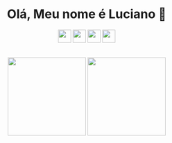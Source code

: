 <div align="center" >

# Olá, Meu nome é Luciano 🤙

<div style="Display: inline_block">

  <img height="30rem" src="https://img.shields.io/badge/HTML5-E34F26?style=for-the-badge&logo=html5&logoColor=white" />
  <img height="30rem" src="https://img.shields.io/badge/CSS3-1572B6?style=for-the-badge&logo=css3&logoColor=white" />
  <img height="30rem" src="https://img.shields.io/badge/JavaScript-323330?style=for-the-badge&logo=javascript&logoColor=F7DF1E" />
  <img height="30rem" src="https://img.shields.io/badge/java-%23ED8B00.svg?style=for-the-badge&logo=openjdk&logoColor=white" />

</div><br/>

<div>

  <img height="180em" src="https://github-readme-stats.vercel.app/api?username=RithonBR&theme=dracula&show_icons=true&hide_border=false&count_private=true" />  <img height="180em" src="https://github-readme-stats.vercel.app/api/top-langs/?username=RithonBR&theme=dracula&show_icons=true&hide_border=false&layout=compact" />


</div>

<div>
